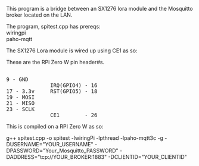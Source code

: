 
This program is a bridge between an SX1276 lora module and the Mosquitto broker located on
the LAN.

The program, spitest.cpp has prereqs:  
wiringpi  
paho-mqtt  

The SX1276 Lora module is wired up using CE1 as so:  
  
These are the RPi Zero W pin header#s.  
<pre>

9 - GND  
              IRQ(GPIO4) - 16  
17 - 3.3v     RST(GPIO5) - 18  
19 - MOSI  
21 - MISO  
23 - SCLK  
              CE1        - 26  
</pre>
  
This is compiled on a RPI Zero W as so:  
  
g++ spitest.cpp -o spitest -lwiringPi -lpthread -lpaho-mqtt3c -g -DUSERNAME=\"YOUR_USERNAME\" -DPASSWORD=\"Your_Mosquitto_PASSWORD\" -DADDRESS=\"tcp://YOUR_BROKER:1883\" -DCLIENTID=\"YOUR_CLIENTID\"
